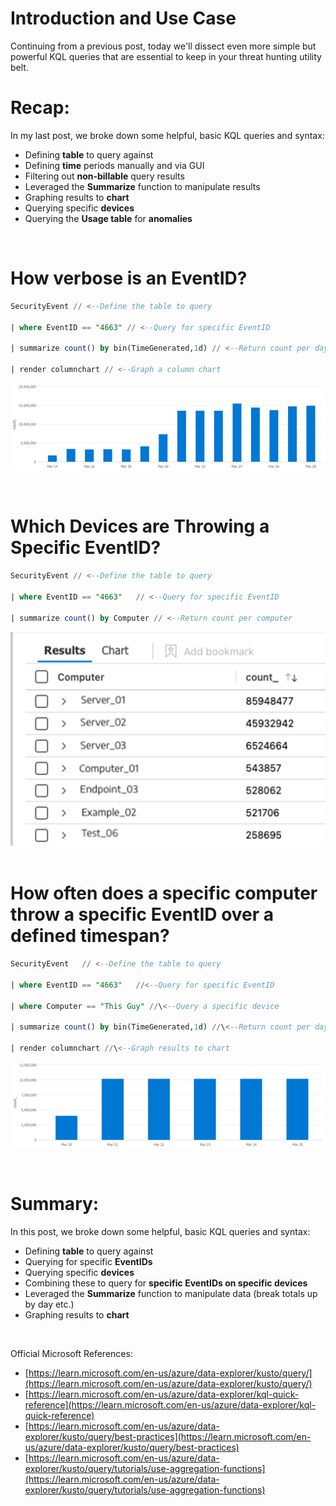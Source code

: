 # Introduction and Use Case

Continuing from a previous post, today we'll dissect even more simple but powerful KQL queries that are essential to keep in your threat hunting utility belt.

# Recap:

In my last post, we broke down some helpful, basic KQL queries and syntax:

- Defining **table** to query against
- Defining **time** periods manually and via GUI
- Filtering out **non-billable** query results
- Leveraged the **Summarize** function to manipulate results
- Graphing results to **chart**
- Querying specific **devices**
- Querying the **Usage table** for **anomalies**

<br/>

# How verbose is an EventID?
```sql
SecurityEvent // <--Define the table to query

| where EventID == "4663" // <--Query for specific EventID

| summarize count() by bin(TimeGenerated,1d) // <--Return count per day

| render columnchart // <--Graph a column chart
```

![4663](/assets/img/AOAQ2/4663_Graph.png)

<br/>

# Which Devices are Throwing a Specific EventID?

```sql
SecurityEvent // <--Define the table to query

| where EventID == "4663"   // <--Query for specific EventID

| summarize count() by Computer // <--Return count per computer
```
![4663 Count by Computer](/assets/img/AOAQ2/4663_byComputer.png)
<br/>
<br/>

# How often does a specific computer throw a specific EventID over a defined timespan?

```sql
SecurityEvent   // <--Define the table to query

| where EventID == "4663"   //<--Query for specific EventID

| where Computer == "This Guy" //\<--Query a specific device

| summarize count() by bin(TimeGenerated,1d) //\<--Return count per day

| render columnchart //\<--Graph results to chart
```
![4663 on ThisGuy](/assets/img/AOAQ2/ThisGuy.png)

<br/>

# Summary:

In this post, we broke down some helpful, basic KQL queries and syntax:

- Defining **table** to query against
- Querying for specific **EventIDs**
- Querying specific **devices**
- Combining these to query for **specific EventIDs on specific devices**
- Leveraged the **Summarize** function to manipulate data (break totals up by day etc.)
- Graphing results to **chart**

<br/>

Official Microsoft References:

- [https://learn.microsoft.com/en-us/azure/data-explorer/kusto/query/](https://learn.microsoft.com/en-us/azure/data-explorer/kusto/query/)
- [https://learn.microsoft.com/en-us/azure/data-explorer/kql-quick-reference](https://learn.microsoft.com/en-us/azure/data-explorer/kql-quick-reference)
- [https://learn.microsoft.com/en-us/azure/data-explorer/kusto/query/best-practices](https://learn.microsoft.com/en-us/azure/data-explorer/kusto/query/best-practices)
- [https://learn.microsoft.com/en-us/azure/data-explorer/kusto/query/tutorials/use-aggregation-functions](https://learn.microsoft.com/en-us/azure/data-explorer/kusto/query/tutorials/use-aggregation-functions)
